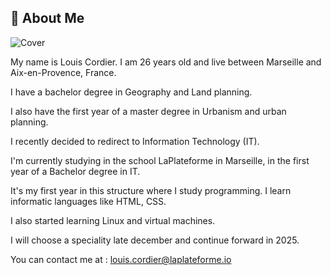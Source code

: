 ## 🚀 About Me

![Cover](https://github.com/louis-cordier/louis-cordier/reseau-informatique-1024x683.jpeg)

My name is Louis Cordier.
I am 26 years old and live between Marseille and Aix-en-Provence, France.

I have a bachelor degree in Geography and Land planning.

I also have the first year of a master degree in Urbanism and urban planning.

I recently decided to redirect to Information Technology (IT).

I'm currently studying in the school LaPlateforme in Marseille,
in the first year of a Bachelor degree in IT.

It's my first year in this structure where I study programming.
I learn informatic languages like HTML, CSS. 

I also started learning Linux and virtual machines.

I will choose a speciality late december and continue forward in 2025.

You can contact me at : louis.cordier@laplateforme.io

<!--
**louis-cordier/louis-cordier** is a ✨ _special_ ✨ repository because its `README.md` (this file) appears on your GitHub profile.

Here are some ideas to get you started:

- 🔭 I’m currently working on ...
- 🌱 I’m currently learning ...
- 👯 I’m looking to collaborate on ...
- 🤔 I’m looking for help with ...
- 💬 Ask me about ...
- 📫 How to reach me: ...
- 😄 Pronouns: ...
- ⚡ Fun fact: ...
-->
